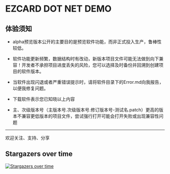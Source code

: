 # EZCARD DOT NET DEMO

## 体验须知

* alpha预览版本公开的主要目的是预览软件功能，而非正式投入生产，鲁棒性较低。
* 软件功能更新频繁，数据结构时有改动，新版本项目文件可能无法做到向下兼容！开发者不承担项目进度丢失的风险，您可以选择及时备份并回溯到创建项目的软件版本。
* 当软件出现闪退或者严重错误提示时，请将软件目录下的Error.md向我报告，以便我修复问题。
* 下载软件表示您已知晓以上内容

* 主、次级版本号（主版本号.次级版本号.修订版本号-测试名.patch）更高的版本不兼容更低版本的项目文件，尝试强行打开可能会打开失败或出现兼容性问题

---

欢迎关注、支持、分享

## Stargazers over time
[![Stargazers over time](https://starchart.cc/POPCORNBOOM/EZCardDN-demo.svg?variant=adaptive)](https://starchart.cc/POPCORNBOOM/EZCardDN-demo)
